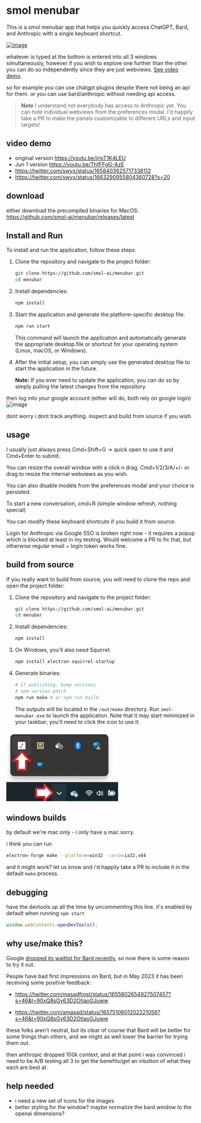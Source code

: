 # smol menubar

This is a smol menubar app that helps you quickly access ChatGPT, Bard, and Anthropic with a single keyboard shortcut.

[![image](https://github.com/smol-ai/menubar/assets/6764957/753c6128-d978-4bb4-8642-588d42121ff5)](https://youtu.be/ThfFFgG-AzE)

whatever is typed at the bottom is entered into all 3 windows simultaneously, however if you wish to explore one further than the other you can do so independently since they are just webviews. [See video demo](https://youtu.be/ThfFFgG-AzE).

so for example you can use chatgpt plugins despite there not being an api for them. or you can use bard/anthropic without needing api access.

> **Note**
> I understand not everybody has access to Anthropic yet. You can hide individual webviews from the preferences modal. I'd happily take a PR to make the panels customizable to different URLs and input targets!

## video demo

- original version https://youtu.be/jrlxT1K4LEU
- Jun 1 version https://youtu.be/ThfFFgG-AzE
- https://twitter.com/swyx/status/1658403625717338112
- https://twitter.com/swyx/status/1663290955804360728?s=20

## download

either download the precompiled binaries for MacOS: https://github.com/smol-ai/menubar/releases/latest

## Install and Run

To install and run the application, follow these steps:

1. Clone the repository and navigate to the project folder:

   ```bash
   git clone https://github.com/smol-ai/menubar.git
   cd menubar
   ```

2. Install dependencies:

   ```bash
   npm install
   ```

3. Start the application and generate the platform-specific desktop file:

   ```bash
   npm run start
   ```

   This command will launch the application and automatically generate the appropriate desktop file or shortcut for your operating system (Linux, macOS, or Windows).

4. After the initial setup, you can simply use the generated desktop file to start the application in the future.

   **Note:** If you ever need to update the application, you can do so by simply pulling the latest changes from the repository.

then log into your google account (either will do, both rely on google login)
![image](https://github.com/smol-ai/menubar/assets/6764957/dce5b127-e8c2-4be2-97d3-e2fa3042ef24)

dont worry i dont track anything. inspect and build from source if you wish.

## usage

I usually just always press Cmd+Shift+G -> quick open to use it and Cmd+Enter to submit.

You can resize the overall window with a click n drag. Cmd+1/2/3/A/+/- or drag to resize the internal webviews as you wish.

You can also disable models from the preferences modal and your choice is persisted.

To start a new conversation, cmd+R (simple window refresh, nothing special)

You can modify these keyboard shortcuts if you build it from source.

Login for Anthropic via Google SSO is broken right now - it requires a popup which is blocked at least in my testing. Would welcome a PR to fix that, but otherwise regular email + login token works fine.


## build from source

If you really want to build from source, you will need to clone the repo and open the project folder:

1. Clone the repository and navigate to the project folder:

   ```bash
   git clone https://github.com/smol-ai/menubar.git
   cd menubar
   ```

2. Install dependencies:

   ```bash
   npm install
   ```

3. On Windows, you'll also need Squirrel:

   ```bash
   npm install electron-squirrel-startup
   ```

4. Generate binaries:

   ```bash
   # If publishing, bump versions
   # npm version patch
   npm run make # or npm run build
   ```

   The outputs will be located in the `/out/make` directory. Run `smol-menubar.exe` to launch the application. Note that it may start minimized in your taskbar; you'll need to click the icon to use it:


![image](images/minimized.jpg)

## windows builds

by default we're mac only - i only have a mac sorry.

i think you can run

```bash
electron-forge make --platform=win32 --arch=ia32,x64
```

and it might work? let us know and i'd happily take a PR to include it in the default `make` process.

## debugging

have the devtools up all the time by uncommenting this line. it's enabled by default when running `npm start`

```js
window.webContents.openDevTools();
```

## why use/make this?

Google [dropped its waitlist for Bard recently](https://www.theverge.com/2023/5/10/23718066/google-bard-ai-features-waitlist-dark-mode-visual-search-io), so now there is some reason to try it out.

People have bad first impressions on Bard, but in May 2023 it has been receiving some positive feedback:

- https://twitter.com/masadfrost/status/1655802654927507457?s=46&t=90xQ8sGy63D2OtiaoGJuww

- https://twitter.com/amasad/status/1657510601202221056?s=46&t=90xQ8sGy63D2OtiaoGJuww

these folks aren't neutral, but its clear of course that Bard will be better for some things than others, and we might as well lower the barrier for trying them out.

then anthropic dropped 100k context, and at that point i was convinced i need to be A/B testing all 3 to get the benefits/get an intuition of what they each are best at.

## help needed

- i need a new set of icons for the images
- better styling for the window? maybe normalize the bard window to the openai dimensions?
